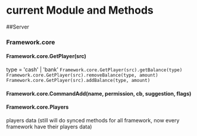# current Module and Methods

##Server
### Framework.core
#### Framework.core.GetPlayer(src)
  type = 'cash' | 'bank'
 `Framework.core.GetPlayer(src).getBalance(type)`
 `Framework.core.GetPlayer(src).removeBalance(type, amount)`
 `Framework.core.GetPlayer(src).addBalance(type, amount)`
#### Framework.core.CommandAdd(name, permission, cb, suggestion, flags)
#### Framework.core.Players
players data (still will do synced methods for all framework, now every framework have their players data)
